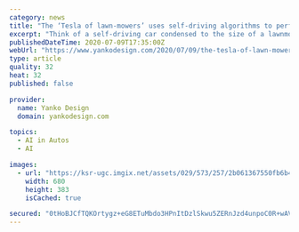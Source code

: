 ```yaml
---
category: news
title: "The ‘Tesla of lawn-mowers’ uses self-driving algorithms to perfectly trim your lawns!"
excerpt: "Think of a self-driving car condensed to the size of a lawnmower… That sort of captures what the Toadi is all about. Powered by the kind of AI you’d find in autonomous vehicles (with 4K cameras and sensors that can accurately identify objects in her path),"
publishedDateTime: 2020-07-09T17:35:00Z
webUrl: "https://www.yankodesign.com/2020/07/09/the-tesla-of-lawn-mowers-uses-self-driving-algorithms-to-perfectly-trim-your-lawns/"
type: article
quality: 32
heat: 32
published: false

provider:
  name: Yanko Design
  domain: yankodesign.com

topics:
  - AI in Autos
  - AI

images:
  - url: "https://ksr-ugc.imgix.net/assets/029/573/257/2b061367550fb6b4ab8cec93b778be2d_original.gif?ixlib=rb-2.1.0&w=680&fit=max&v=1592929020&auto=format&gif-q=50&q=92&s=806381212f2f7c61c4f4c21eccadbbd8"
    width: 680
    height: 383
    isCached: true

secured: "0tHoBJCfTQKOrtygz+eG8ETuMbdo3HPnItDzlSkwu5ZERnJzd4unpoC0R+wAVE7QaCMXn0S5oYhH37M1vXQYB7LFYKTrfF4N1BwI8bFQHEQSSSntZaZirc/bl0ZYYiGbT3vLjb3Q5NbD8Fa835ieenymPY3ENplEltVfPjl6QsMWlet0RFD7eTYie6z2jbxrLg9T+gaarssfHyxT4FHR1qgcmnjv5e7xnTpkK0qa2M6iB8tAY14HzuBhhMyXGJWjhPJ9vjS6DhkE9pe3lrQRve7N0oZq0vTwIjjY5iXhGRhtNR3BzN2ovB2VhljvHeNdOTHPuJdE4kHRMa5SedBsQg==;3/NutNAglIAR4/xyIINy4Q=="
---
```


